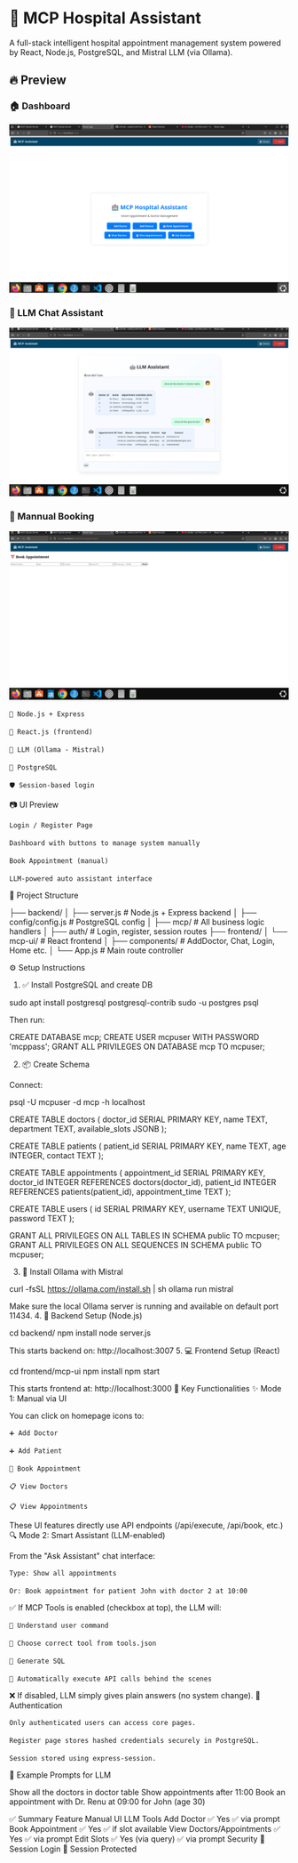 
# 🏥 MCP Hospital Assistant

A full-stack intelligent hospital appointment management system powered by React, Node.js, PostgreSQL, and Mistral LLM (via Ollama).
## 🔥 Preview



### 🏠 Dashboard  
![Dashboard](./home2.png)

### 💬 LLM Chat Assistant  
![LLM Chat](./llmchat.png)

### 💬 Mannual Booking  
![LLM Chat](./booki.png)



    🔁 Node.js + Express

    🎨 React.js (frontend)

    🧠 LLM (Ollama - Mistral)

    💾 PostgreSQL

    🛡️ Session-based login

📷 UI Preview

    Login / Register Page

    Dashboard with buttons to manage system manually

    Book Appointment (manual)

    LLM-powered auto assistant interface

📁 Project Structure

├── backend/
│   ├── server.js              # Node.js + Express backend
│   ├── config/config.js       # PostgreSQL config
│   ├── mcp/                   # All business logic handlers
│   ├── auth/                  # Login, register, session routes
├── frontend/
│   └── mcp-ui/                # React frontend
│       ├── components/        # AddDoctor, Chat, Login, Home etc.
│       └── App.js             # Main route controller

⚙️ Setup Instructions
1. ✅ Install PostgreSQL and create DB

sudo apt install postgresql postgresql-contrib
sudo -u postgres psql

Then run:

CREATE DATABASE mcp;
CREATE USER mcpuser WITH PASSWORD 'mcppass';
GRANT ALL PRIVILEGES ON DATABASE mcp TO mcpuser;

2. 📦 Create Schema

Connect:

psql -U mcpuser -d mcp -h localhost

CREATE TABLE doctors (
  doctor_id SERIAL PRIMARY KEY,
  name TEXT,
  department TEXT,
  available_slots JSONB
);

CREATE TABLE patients (
  patient_id SERIAL PRIMARY KEY,
  name TEXT,
  age INTEGER,
  contact TEXT
);

CREATE TABLE appointments (
  appointment_id SERIAL PRIMARY KEY,
  doctor_id INTEGER REFERENCES doctors(doctor_id),
  patient_id INTEGER REFERENCES patients(patient_id),
  appointment_time TEXT
);

CREATE TABLE users (
  id SERIAL PRIMARY KEY,
  username TEXT UNIQUE,
  password TEXT
);

GRANT ALL PRIVILEGES ON ALL TABLES IN SCHEMA public TO mcpuser;
GRANT ALL PRIVILEGES ON ALL SEQUENCES IN SCHEMA public TO mcpuser;

3. 🧠 Install Ollama with Mistral

curl -fsSL https://ollama.com/install.sh | sh
ollama run mistral

Make sure the local Ollama server is running and available on default port 11434.
4. 🚀 Backend Setup (Node.js)

cd backend/
npm install
node server.js

This starts backend on: http://localhost:3007
5. 💻 Frontend Setup (React)

cd frontend/mcp-ui
npm install
npm start

This starts frontend at: http://localhost:3000
🧠 Key Functionalities
✨ Mode 1: Manual via UI



You can click on homepage icons to:

    ➕ Add Doctor

    ➕ Add Patient

    📅 Book Appointment

    📋 View Doctors

    📋 View Appointments

These UI features directly use API endpoints (/api/execute, /api/book, etc.)
🔍 Mode 2: Smart Assistant (LLM-enabled)

From the "Ask Assistant" chat interface:

    Type: Show all appointments

    Or: Book appointment for patient John with doctor 2 at 10:00

✅ If MCP Tools is enabled (checkbox at top), the LLM will:

    🔎 Understand user command

    🔧 Choose correct tool from tools.json

    🧠 Generate SQL

    🔁 Automatically execute API calls behind the scenes

❌ If disabled, LLM simply gives plain answers (no system change).
🔐 Authentication

    Only authenticated users can access core pages.

    Register page stores hashed credentials securely in PostgreSQL.

    Session stored using express-session.

📝 Example Prompts for LLM

Show all the doctors in doctor table
Show appointments after 11:00
Book an appointment with Dr. Renu at 09:00 for John (age 30)

✅ Summary
Feature	Manual UI	LLM Tools
Add Doctor	✅ Yes	✅ via prompt
Book Appointment	✅ Yes	✅ if slot available
View Doctors/Appointments	✅ Yes	✅ via prompt
Edit Slots	✅ Yes (via query)	✅ via prompt
Security	🔐 Session Login	🔐 Session Protected